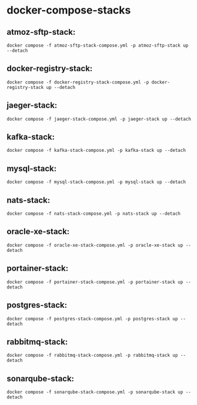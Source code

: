 # docker-compose-stacks

## atmoz-sftp-stack:
	docker compose -f atmoz-sftp-stack-compose.yml -p atmoz-sftp-stack up --detach

## docker-registry-stack:
	docker compose -f docker-registry-stack-compose.yml -p docker-registry-stack up --detach

## jaeger-stack:
	docker compose -f jaeger-stack-compose.yml -p jaeger-stack up --detach

## kafka-stack:
	docker compose -f kafka-stack-compose.yml -p kafka-stack up --detach

## mysql-stack:
	docker compose -f mysql-stack-compose.yml -p mysql-stack up --detach

## nats-stack:
	docker compose -f nats-stack-compose.yml -p nats-stack up --detach

## oracle-xe-stack:
	docker compose -f oracle-xe-stack-compose.yml -p oracle-xe-stack up --detach

## portainer-stack:
	docker compose -f portainer-stack-compose.yml -p portainer-stack up --detach

## postgres-stack:
	docker compose -f postgres-stack-compose.yml -p postgres-stack up --detach

## rabbitmq-stack:
	docker compose -f rabbitmq-stack-compose.yml -p rabbitmq-stack up --detach

## sonarqube-stack:
	docker compose -f sonarqube-stack-compose.yml -p sonarqube-stack up --detach
